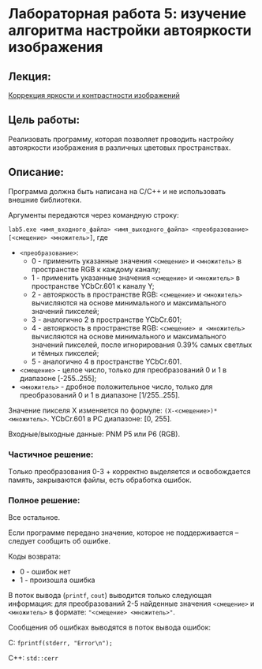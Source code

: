 # **Лабораторная работа 5:** изучение алгоритма настройки автояркости изображения

## Лекция:
[Коррекция яркости и контрастности изображений](https://vk.cc/auImUE)

## **Цель работы:**
Pеализовать программу, которая позволяет проводить настройку автояркости изображения в различных цветовых пространствах.

## **Описание:**
Программа должна быть написана на C/C++ и не использовать внешние библиотеки.

Аргументы передаются через командную строку:

`lab5.exe <имя_входного_файла> <имя_выходного_файла> <преобразование> [<смещение> <множитель>]`,
где
* `<преобразование>`:
    * 0 - применить указанные значения `<смещение>` и `<множитель>` в пространстве RGB к каждому каналу;
    * 1 - применить указанные значения `<смещение>` и `<множитель>` в пространстве YCbCr.601 к каналу Y;
    * 2 - автояркость в пространстве RGB: `<смещение>` и `<множитель>` вычисляются на основе минимального и максимального значений пикселей;
    * 3 - аналогично 2 в пространстве YCbCr.601;
    * 4 - автояркость в пространстве RGB: `<смещение> и <множитель>` вычисляются на основе минимального и максимального значений пикселей, после игнорирования 0.39% самых светлых и тёмных пикселей;
    * 5 - аналогично 4 в пространстве YCbCr.601.
* `<смещение>` - целое число, только для преобразований 0 и 1 в диапазоне [-255..255];
* `<множитель>` - дробное положительное число, только для преобразований 0 и 1 в диапазоне [1/255..255].

Значение пикселя X изменяется по формуле: `(X-<смещение>)*<множитель>`.
YCbCr.601 в PC диапазоне: [0, 255].

Входные/выходные данные: PNM P5 или P6 (RGB).

### Частичное решение:
Tолько преобразования 0-3 + корректно выделяется и освобождается память, закрываются файлы, есть обработка ошибок.

### Полное решение:
Bсе остальное.

Если программе передано значение, которое не поддерживается – следует сообщить об ошибке.

Коды возврата:
* 0 - ошибок нет
* 1 - произошла ошибка

В поток вывода (`printf`, `cout`) выводится только следующая информация: для преобразований 2-5 найденные значения `<смещение>` и `<множитель>` в формате: `"<смещение> <множитель>"`.

Сообщения об ошибках выводятся в поток вывода ошибок:

С: `fprintf(stderr, "Error\n");`

C++: `std::cerr`
